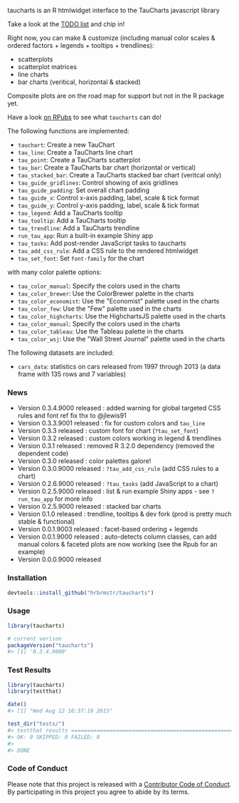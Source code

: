<!-- README.md is generated from README.Rmd. Please edit that file -->
taucharts is an R htmlwidget interface to the TauCharts javascript library

Take a look at the [TODO list](https://github.com/hrbrmstr/taucharts/issues/1) and chip in!

Right now, you can make & customize (including manual color scales & ordered factors + legends + tooltips + trendlines):

-   scatterplots
-   scatterplot matrices
-   line charts
-   bar charts (veritical, horizontal & stacked)

Composite plots are on the road map for support but not in the R package yet.

Have a look [on RPubs](http://rpubs.com/hrbrmstr/taucharts) to see what `taucharts` can do!

The following functions are implemented:

-   `tauchart`: Create a new TauChart
-   `tau_line`: Create a TauCharts line chart
-   `tau_point`: Create a TauCharts scatterplot
-   `tau_bar`: Create a TauCharts bar chart (horizontal or vertical)
-   `tau_stacked_bar`: Create a TauCharts stacked bar chart (veritcal only)
-   `tau_guide_gridlines`: Control showing of axis gridlines
-   `tau_guide_padding`: Set overall chart padding
-   `tau_guide_x`: Control x-axis padding, label, scale & tick format
-   `tau_guide_y`: Control y-axis padding, label, scale & tick format
-   `tau_legend`: Add a TauCharts tooltip
-   `tau_tooltip`: Add a TauCharts tooltip
-   `tau_trendline`: Add a TauCharts trendline
-   `run_tau_app`: Run a built-in example Shiny app
-   `tau_tasks`: Add post-render JavaScript tasks to taucharts
-   `tau_add_css_rule`: Add a CSS rule to the rendered htmlwidget
-   `tau_set_font`: Set `font-family` for the chart

with many color palette options:

-   `tau_color_manual`: Specify the colors used in the charts
-   `tau_color_brewer`: Use the ColorBrewer palette in the charts
-   `tau_color_economist`: Use the "Economist" palette used in the charts
-   `tau_color_few`: Use the "Few" palette used in the charts
-   `tau_color_highcharts`: Use the HighchartsJS palette used in the charts
-   `tau_color_manual`: Specify the colors used in the charts
-   `tau_color_tableau`: Use the Tableau palette in the charts
-   `tau_color_wsj`: Use the "Wall Street Journal" palette used in the charts

The following datasets are included:

-   `cars_data`: statistics on cars released from 1997 through 2013 (a data frame with 135 rows and 7 variables)

### News

-   Version 0.3.4.9000 released : added warning for global targeted CSS rules and font ref fix thx to @jlewis91
-   Version 0.3.3.9001 released : fix for custom colors and `tau_line`
-   Version 0.3.3 released : custom font for chart (`?tau_set_font`)
-   Version 0.3.2 released : custom colors working in legend & trendlines
-   Version 0.3.1 released : removed R 3.2.0 dependency (removed the dependent code)
-   Version 0.3.0 released : color palettes galore!
-   Version 0.3.0.9000 released : `?tau_add_css_rule` (add CSS rules to a chart)
-   Version 0.2.6.9000 released : `?tau_tasks` (add JavaScript to a chart)
-   Version 0.2.5.9000 released : list & run example Shiny apps - see `?run_tau_app` for more info
-   Version 0.2.5.9000 released : stacked bar charts
-   Version 0.1.0 released : trendline, tooltips & dev fork (prod is pretty much stable & functional)
-   Version 0.0.1.9003 released : facet-based ordering + legends
-   Version 0.0.1.9000 released : auto-detects column classes, can add manual colors & faceted plots are now working (see the Rpub for an example)
-   Version 0.0.0.9000 released

### Installation

``` r
devtools::install_github("hrbrmstr/taucharts")
```

### Usage

``` r
library(taucharts)

# current verison
packageVersion("taucharts")
#> [1] '0.3.4.9000'
```

### Test Results

``` r
library(taucharts)
library(testthat)

date()
#> [1] "Wed Aug 12 16:37:18 2015"

test_dir("tests/")
#> testthat results ========================================================================================================
#> OK: 0 SKIPPED: 0 FAILED: 0
#> 
#> DONE
```

### Code of Conduct

Please note that this project is released with a [Contributor Code of Conduct](CONDUCT.md). By participating in this project you agree to abide by its terms.

